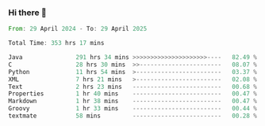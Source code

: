 ### Hi there 👋

<!--
**luoxuanzao/luoxuanzao** is a ✨ _special_ ✨ repository because its `README.md` (this file) appears on your GitHub profile.

Here are some ideas to get you started:

- 🔭 I’m currently working on ...
- 🌱 I’m currently learning ...
- 👯 I’m looking to collaborate on ...
- 🤔 I’m looking for help with ...
- 💬 Ask me about ...
- 📫 How to reach me: ...
- 😄 Pronouns: ...
- ⚡ Fun fact: ...
-->

<!--START_SECTION:waka-->

```rust
From: 29 April 2024 - To: 29 April 2025

Total Time: 353 hrs 17 mins

Java               291 hrs 34 mins >>>>>>>>>>>>>>>>>>>>>----   82.49 %
C                  28 hrs 30 mins  >>-----------------------   08.07 %
Python             11 hrs 54 mins  >------------------------   03.37 %
XML                7 hrs 21 mins   >------------------------   02.08 %
Text               2 hrs 23 mins   -------------------------   00.68 %
Properties         1 hr 40 mins    -------------------------   00.47 %
Markdown           1 hr 38 mins    -------------------------   00.47 %
Groovy             1 hr 33 mins    -------------------------   00.44 %
textmate           58 mins         -------------------------   00.28 %
```

<!--END_SECTION:waka-->